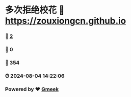 # 多次拒绝校花 :link: https://zouxiongcn.github.io 
### :page_facing_up: [2](https://zouxiongcn.github.io/tag.html) 
### :speech_balloon: 0 
### :hibiscus: 354 
### :alarm_clock: 2024-08-04 14:22:06 
### Powered by :heart: [Gmeek](https://github.com/Meekdai/Gmeek)
